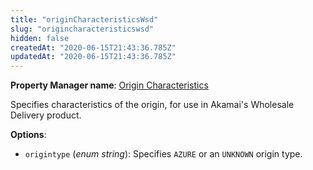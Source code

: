 ```yaml
---
title: "originCharacteristicsWsd"
slug: "origincharacteristicswsd"
hidden: false
createdAt: "2020-06-15T21:43:36.785Z"
updatedAt: "2020-06-15T21:43:36.785Z"
---
```

__Property Manager name__: [Origin Characteristics](https://control.akamai.com/wh/CUSTOMER/AKAMAI/en-US/WEBHELP/property-manager/property-manager-help/csh_lookup.html?id=PM_0059)

Specifies characteristics of the origin, for use in Akamai's Wholesale Delivery product.

__Options__:

<div class="option" markdown="1" id="originCharacteristicsWsd.origintype" >

- `origintype` (_enum string_): Specifies `AZURE` or an `UNKNOWN` origin type.

</div>

</div>

<div class="feature" data-feature="persistentClientConnection" markdown="1">
